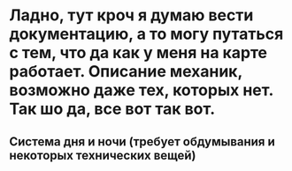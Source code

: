 # Ладно, тут кроч я думаю вести документацию, а то могу путаться с тем, что да как у меня на карте работает. Описание механик, возможно даже тех, которых нет. Так шо да, все вот так вот.





## Система дня и ночи (требует обдумывания и некоторых технических вещей)